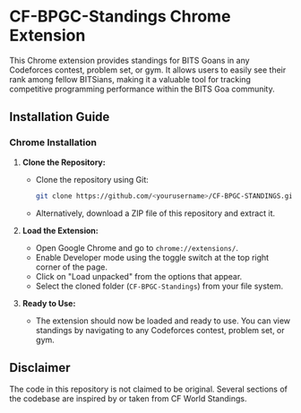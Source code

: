 # CF-BPGC-Standings Chrome Extension

This Chrome extension provides standings for BITS Goans in any Codeforces contest, problem set, or gym. It allows users to easily see their rank among fellow BITSians, making it a valuable tool for tracking competitive programming performance within the BITS Goa community.


## Installation Guide

### Chrome Installation

1. **Clone the Repository:**
   - Clone the repository using Git:
     ```bash
     git clone https://github.com/<yourusername>/CF-BPGC-STANDINGS.git
     ```
   - Alternatively, download a ZIP file of this repository and extract it.

2. **Load the Extension:**
   - Open Google Chrome and go to `chrome://extensions/`.
   - Enable Developer mode using the toggle switch at the top right corner of the page.
   - Click on "Load unpacked" from the options that appear.
   - Select the cloned folder (`CF-BPGC-Standings`) from your file system.

3. **Ready to Use:**
   - The extension should now be loaded and ready to use. You can view standings by navigating to any Codeforces contest, problem set, or gym.
     
## Disclaimer
The code in this repository is not claimed to be original. Several sections of the codebase are inspired by or taken from CF World Standings.
